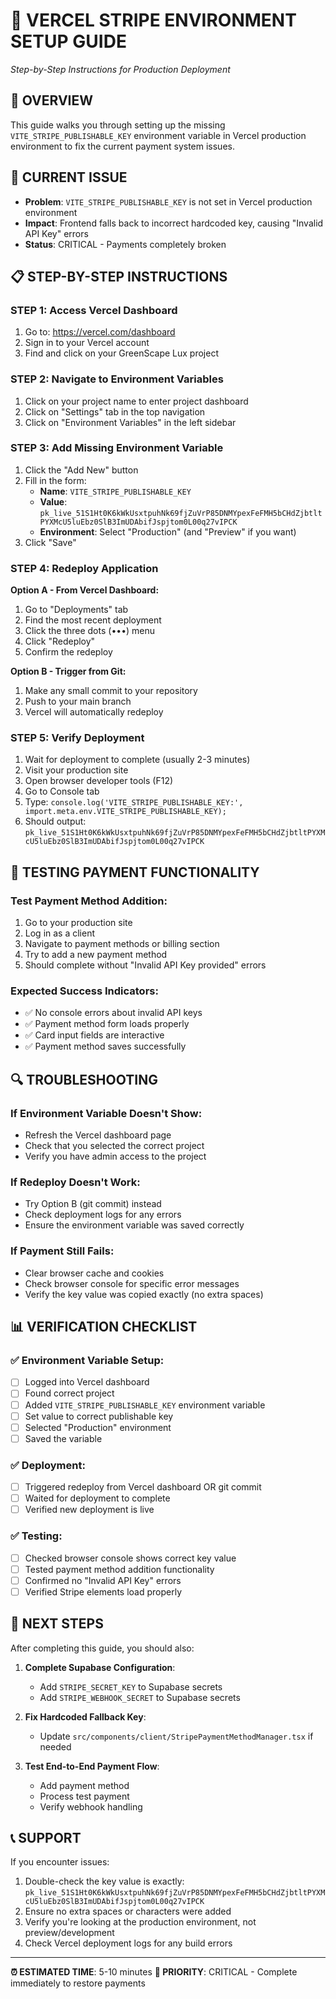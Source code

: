# 🔧 VERCEL STRIPE ENVIRONMENT SETUP GUIDE
*Step-by-Step Instructions for Production Deployment*

## 🎯 OVERVIEW
This guide walks you through setting up the missing `VITE_STRIPE_PUBLISHABLE_KEY` environment variable in Vercel production environment to fix the current payment system issues.

## 🚨 CURRENT ISSUE
- **Problem**: `VITE_STRIPE_PUBLISHABLE_KEY` is not set in Vercel production environment
- **Impact**: Frontend falls back to incorrect hardcoded key, causing "Invalid API Key" errors
- **Status**: CRITICAL - Payments completely broken

## 📋 STEP-BY-STEP INSTRUCTIONS

### STEP 1: Access Vercel Dashboard
1. Go to: https://vercel.com/dashboard
2. Sign in to your Vercel account
3. Find and click on your GreenScape Lux project

### STEP 2: Navigate to Environment Variables
1. Click on your project name to enter project dashboard
2. Click on "Settings" tab in the top navigation
3. Click on "Environment Variables" in the left sidebar

### STEP 3: Add Missing Environment Variable
1. Click the "Add New" button
2. Fill in the form:
   - **Name**: `VITE_STRIPE_PUBLISHABLE_KEY`
   - **Value**: `pk_live_51S1Ht0K6kWkUsxtpuhNk69fjZuVrP85DNMYpexFeFMH5bCHdZjbtltPYXMcU5luEbz0SlB3ImUDAbifJspjtom0L00q27vIPCK`
   - **Environment**: Select "Production" (and "Preview" if you want)
3. Click "Save"

### STEP 4: Redeploy Application
**Option A - From Vercel Dashboard:**
1. Go to "Deployments" tab
2. Find the most recent deployment
3. Click the three dots (•••) menu
4. Click "Redeploy"
5. Confirm the redeploy

**Option B - Trigger from Git:**
1. Make any small commit to your repository
2. Push to your main branch
3. Vercel will automatically redeploy

### STEP 5: Verify Deployment
1. Wait for deployment to complete (usually 2-3 minutes)
2. Visit your production site
3. Open browser developer tools (F12)
4. Go to Console tab
5. Type: `console.log('VITE_STRIPE_PUBLISHABLE_KEY:', import.meta.env.VITE_STRIPE_PUBLISHABLE_KEY);`
6. Should output: `pk_live_51S1Ht0K6kWkUsxtpuhNk69fjZuVrP85DNMYpexFeFMH5bCHdZjbtltPYXMcU5luEbz0SlB3ImUDAbifJspjtom0L00q27vIPCK`

## 🧪 TESTING PAYMENT FUNCTIONALITY

### Test Payment Method Addition:
1. Go to your production site
2. Log in as a client
3. Navigate to payment methods or billing section
4. Try to add a new payment method
5. Should complete without "Invalid API Key provided" errors

### Expected Success Indicators:
- ✅ No console errors about invalid API keys
- ✅ Payment method form loads properly
- ✅ Card input fields are interactive
- ✅ Payment method saves successfully

## 🔍 TROUBLESHOOTING

### If Environment Variable Doesn't Show:
- Refresh the Vercel dashboard page
- Check that you selected the correct project
- Verify you have admin access to the project

### If Redeploy Doesn't Work:
- Try Option B (git commit) instead
- Check deployment logs for any errors
- Ensure the environment variable was saved correctly

### If Payment Still Fails:
- Clear browser cache and cookies
- Check browser console for specific error messages
- Verify the key value was copied exactly (no extra spaces)

## 📊 VERIFICATION CHECKLIST

### ✅ Environment Variable Setup:
- [ ] Logged into Vercel dashboard
- [ ] Found correct project
- [ ] Added `VITE_STRIPE_PUBLISHABLE_KEY` environment variable
- [ ] Set value to correct publishable key
- [ ] Selected "Production" environment
- [ ] Saved the variable

### ✅ Deployment:
- [ ] Triggered redeploy from Vercel dashboard OR git commit
- [ ] Waited for deployment to complete
- [ ] Verified new deployment is live

### ✅ Testing:
- [ ] Checked browser console shows correct key value
- [ ] Tested payment method addition functionality
- [ ] Confirmed no "Invalid API Key" errors
- [ ] Verified Stripe elements load properly

## 🚀 NEXT STEPS

After completing this guide, you should also:

1. **Complete Supabase Configuration**:
   - Add `STRIPE_SECRET_KEY` to Supabase secrets
   - Add `STRIPE_WEBHOOK_SECRET` to Supabase secrets

2. **Fix Hardcoded Fallback Key**:
   - Update `src/components/client/StripePaymentMethodManager.tsx` if needed

3. **Test End-to-End Payment Flow**:
   - Add payment method
   - Process test payment
   - Verify webhook handling

## 📞 SUPPORT

If you encounter issues:
1. Double-check the key value is exactly: `pk_live_51S1Ht0K6kWkUsxtpuhNk69fjZuVrP85DNMYpexFeFMH5bCHdZjbtltPYXMcU5luEbz0SlB3ImUDAbifJspjtom0L00q27vIPCK`
2. Ensure no extra spaces or characters were added
3. Verify you're looking at the production environment, not preview/development
4. Check Vercel deployment logs for any build errors

---

**⏰ ESTIMATED TIME**: 5-10 minutes
**🎯 PRIORITY**: CRITICAL - Complete immediately to restore payments